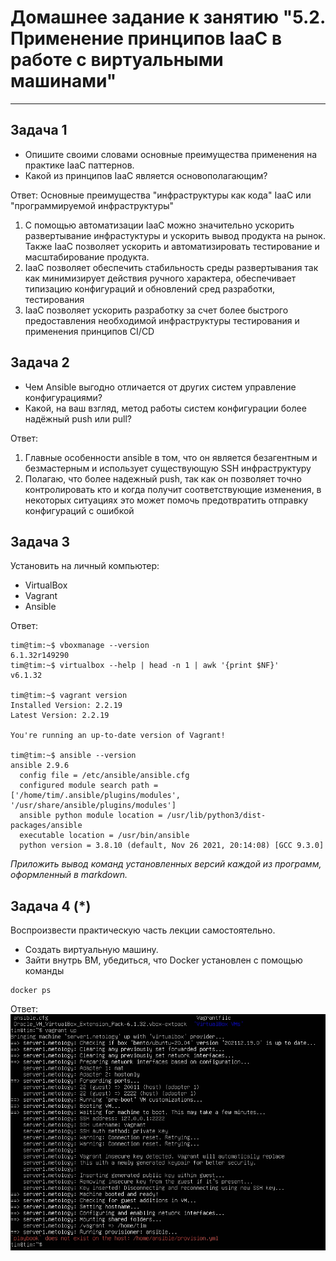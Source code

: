
# Домашнее задание к занятию "5.2. Применение принципов IaaC в работе с виртуальными машинами"

---

## Задача 1

- Опишите своими словами основные преимущества применения на практике IaaC паттернов.
- Какой из принципов IaaC является основополагающим?

Ответ:
Основные преимущества "инфраструктуры как кода" IaaC или "программируемой инфраструктуры" 
1) С помощью автоматизации IaaC можно значительно ускорить развертывание инфрастуктуры и ускорить вывод продукта на рынок.  
Также IaaC позволяет ускорить и автоматизировать тестирование и масштабирование продукта.
2) IaaC позволяет обеспечить стабильность среды развертывания так как минимизирует действия ручного характера, обеспечивает типизацию конфигураций и обновлений сред разработки, тестирования  
3) IaaC позволяет ускорить разработку за счет более быстрого предоставления необходимой инфраструктуры тестирования и применения принципов CI/CD

## Задача 2

- Чем Ansible выгодно отличается от других систем управление конфигурациями?  
- Какой, на ваш взгляд, метод работы систем конфигурации более надёжный push или pull?  

Ответ:
1) Главные особенности ansible в том, что он является безагентным и безмастерным и использует существующую SSH инфраструктуру  
2) Полагаю, что более надежный push, так как он позволяет точно контролировать кто и когда получит соответствующие изменения, в некоторых ситуациях это может помочь предотвратить отправку конфигураций с ошибкой  

## Задача 3

Установить на личный компьютер:

- VirtualBox
- Vagrant
- Ansible

Ответ:
```shell
tim@tim:~$ vboxmanage --version
6.1.32r149290
tim@tim:~$ virtualbox --help | head -n 1 | awk '{print $NF}'
v6.1.32

tim@tim:~$ vagrant version
Installed Version: 2.2.19
Latest Version: 2.2.19

You're running an up-to-date version of Vagrant!

tim@tim:~$ ansible --version
ansible 2.9.6
  config file = /etc/ansible/ansible.cfg
  configured module search path = ['/home/tim/.ansible/plugins/modules', '/usr/share/ansible/plugins/modules']
  ansible python module location = /usr/lib/python3/dist-packages/ansible
  executable location = /usr/bin/ansible
  python version = 3.8.10 (default, Nov 26 2021, 20:14:08) [GCC 9.3.0]
```

*Приложить вывод команд установленных версий каждой из программ, оформленный в markdown.*

## Задача 4 (*)

Воспроизвести практическую часть лекции самостоятельно.

- Создать виртуальную машину.
- Зайти внутрь ВМ, убедиться, что Docker установлен с помощью команды
```
docker ps
```
Ответ:
![Screenshot](dz52.jpg)